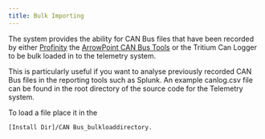 ```yaml
---
title: Bulk Importing
---
```


The system provides the ability for CAN Bus files that have been recorded by either [Profinity](../../Profinity/index.md) the [ArrowPoint CAN Bus Tools](../ArrowPoint_CANBus_Tools/index.md) or the Tritium Can Logger to be bulk loaded in to the telemetry system.

This is particularly useful if you want to analyse previously recorded CAN Bus files in the reporting tools such as Splunk.  An example canlog.csv file can be found in the root directory of the source code for the Telemetry system.

To load a file place it in the 

```
[Install Dir]/CAN Bus_bulkloaddirectory.
```

